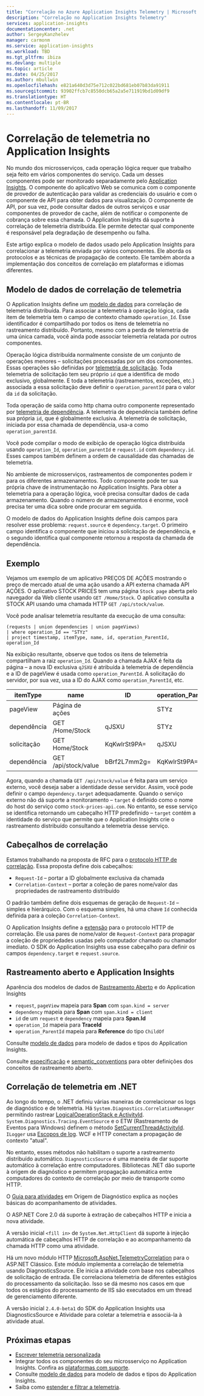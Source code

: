 ```yaml
---
title: "Correlação no Azure Application Insights Telemetry | Microsoft Docs"
description: "Correlação no Application Insights Telemetry"
services: application-insights
documentationcenter: .net
author: SergeyKanzhelev
manager: carmonm
ms.service: application-insights
ms.workload: TBD
ms.tgt_pltfrm: ibiza
ms.devlang: multiple
ms.topic: article
ms.date: 04/25/2017
ms.author: mbullwin
ms.openlocfilehash: e821a640d3d75e712c022bd681eb07b83da91911
ms.sourcegitcommit: 93902ffcb7c8550dcb65a2a5e711919bd1d09df9
ms.translationtype: HT
ms.contentlocale: pt-BR
ms.lasthandoff: 11/09/2017
---
```

# <a name="telemetry-correlation-in-application-insights"></a>Correlação de telemetria no Application Insights

No mundo dos microsserviços, cada operação lógica requer que trabalho seja feito em vários componentes do serviço. Cada um desses componentes pode ser monitorado separadamente pelo [Application Insights](app-insights-overview.md). O componente do aplicativo Web se comunica com o componente de provedor de autenticação para validar as credenciais do usuário e com o componente de API para obter dados para visualização. O componente de API, por sua vez, pode consultar dados de outros serviços e usar componentes de provedor de cache, além de notificar o componente de cobrança sobre essa chamada. O Application Insights dá suporte à correlação de telemetria distribuída. Ele permite detectar qual componente é responsável pela degradação de desempenho ou falha.

Este artigo explica o modelo de dados usado pelo Application Insights para correlacionar a telemetria enviada por vários componentes. Ele aborda os protocolos e as técnicas de propagação de contexto. Ele também aborda a implementação dos conceitos de correlação em plataformas e idiomas diferentes.

## <a name="telemetry-correlation-data-model"></a>Modelo de dados de correlação de telemetria

O Application Insights define um [modelo de dados](application-insights-data-model.md) para correlação de telemetria distribuída. Para associar a telemetria à operação lógica, cada item de telemetria tem o campo de contexto chamado `operation_Id`. Esse identificador é compartilhado por todos os itens de telemetria no rastreamento distribuído. Portanto, mesmo com a perda de telemetria de uma única camada, você ainda pode associar telemetria relatada por outros componentes.

Operação lógica distribuída normalmente consiste de um conjunto de operações menores – solicitações processadas por um dos componentes. Essas operações são definidas por [telemetria de solicitação](application-insights-data-model-request-telemetry.md). Toda telemetria de solicitação tem seu próprio `id` que a identifica de modo exclusivo, globalmente. E toda a telemetria (rastreamentos, exceções, etc.) associada a essa solicitação deve definir o `operation_parentId` para o valor da `id` da solicitação.

Toda operação de saída como http chama outro componente representado por [telemetria de dependência](application-insights-data-model-dependency-telemetry.md). A telemetria de dependência também define sua própria `id`, que é globalmente exclusiva. A telemetria de solicitação, iniciada por essa chamada de dependência, usa-a como `operation_parentId`.

Você pode compilar o modo de exibição de operação lógica distribuída usando `operation_Id`, `operation_parentId` e `request.id` com `dependency.id`. Esses campos também definem a ordem de causalidade das chamadas de telemetria.

No ambiente de microsserviços, rastreamentos de componentes podem ir para os diferentes armazenamentos. Todo componente pode ter sua própria chave de instrumentação no Application Insights. Para obter a telemetria para a operação lógica, você precisa consultar dados de cada armazenamento. Quando o número de armazenamentos é enorme, você precisa ter uma dica sobre onde procurar em seguida.

O modelo de dados do Application Insights define dois campos para resolver esse problema: `request.source` e `dependency.target`. O primeiro campo identifica o componente que iniciou a solicitação de dependência, e o segundo identifica qual componente retornou a resposta da chamada de dependência.


## <a name="example"></a>Exemplo

Vejamos um exemplo de um aplicativo PREÇOS DE AÇÕES mostrando o preço de mercado atual de uma ação usando a API externa chamada API AÇÕES. O aplicativo STOCK PRICES tem uma página `Stock page` aberta pelo navegador da Web cliente usando `GET /Home/Stock`. O aplicativo consulta a STOCK API usando uma chamada HTTP `GET /api/stock/value`.

Você pode analisar telemetria resultante da execução de uma consulta:

```
(requests | union dependencies | union pageViews) 
| where operation_Id == "STYz"
| project timestamp, itemType, name, id, operation_ParentId, operation_Id
```

Na exibição resultante, observe que todos os itens de telemetria compartilham a raiz `operation_Id`. Quando a chamada AJAX é feita da página – a nova ID exclusiva `qJSXU` é atribuída à telemetria de dependência e a ID de pageView é usada como `operation_ParentId`. A solicitação do servidor, por sua vez, usa a ID do AJAX como `operation_ParentId`, etc.

| itemType   | name                      | ID           | operation_ParentId | operation_Id |
|------------|---------------------------|--------------|--------------------|--------------|
| pageView   | Página de ações                |              | STYz               | STYz         |
| dependência | GET /Home/Stock           | qJSXU        | STYz               | STYz         |
| solicitação    | GET Home/Stock            | KqKwlrSt9PA= | qJSXU              | STYz         |
| dependência | GET /api/stock/value      | bBrf2L7mm2g= | KqKwlrSt9PA=       | STYz         |

Agora, quando a chamada `GET /api/stock/value` é feita para um serviço externo, você deseja saber a identidade desse servidor. Assim, você pode definir o campo `dependency.target` adequadamente. Quando o serviço externo não dá suporte a monitoramento – `target` é definido como o nome do host do serviço como `stock-prices-api.com`. No entanto, se esse serviço se identifica retornando um cabeçalho HTTP predefinido – `target` contém a identidade do serviço que permite que o Application Insights crie o rastreamento distribuído consultando a telemetria desse serviço. 

## <a name="correlation-headers"></a>Cabeçalhos de correlação

Estamos trabalhando na proposta de RFC para o [protocolo HTTP de correlação](https://github.com/lmolkova/correlation/blob/master/http_protocol_proposal_v1.md). Essa proposta define dois cabeçalhos:

- `Request-Id` – portar a ID globalmente exclusiva da chamada
- `Correlation-Context` – portar a coleção de pares nome/valor das propriedades de rastreamento distribuído

O padrão também define dois esquemas de geração de `Request-Id` – simples e hierárquico. Com o esquema simples, há uma chave `Id` conhecida definida para a coleção `Correlation-Context`.

O Application Insights define a [extensão](https://github.com/lmolkova/correlation/blob/master/http_protocol_proposal_v2.md) para o protocolo HTTP de correlação. Ele usa pares de nome/valor de `Request-Context` para propagar a coleção de propriedades usadas pelo computador chamado ou chamador imediato. O SDK do Application Insights usa esse cabeçalho para definir os campos `dependency.target` e `request.source`.

## <a name="open-tracing-and-application-insights"></a>Rastreamento aberto e Application Insights

Aparência dos modelos de dados de [Rastreamento Aberto](http://opentracing.io/) e do Application Insights 

- `request`, `pageView` mapeia para **Span** com `span.kind = server`
- `dependency` mapeia para **Span** com `span.kind = client`
- `id` de um `request` e `dependency` mapeia para **Span.Id**
- `operation_Id` mapeia para **TraceId**
- `operation_ParentId` mapeia para **Reference** do tipo `ChildOf`

Consulte [modelo de dados](application-insights-data-model.md) para modelo de dados e tipos do Application Insights.

Consulte [especificação](https://github.com/opentracing/specification/blob/master/specification.md) e [semantic_conventions](https://github.com/opentracing/specification/blob/master/semantic_conventions.md) para obter definições dos conceitos de rastreamento aberto.


## <a name="telemetry-correlation-in-net"></a>Correlação de telemetria em .NET

Ao longo do tempo, o .NET definiu várias maneiras de correlacionar os logs de diagnóstico e de telemetria. Há `System.Diagnostics.CorrelationManager` permitindo rastrear [LogicalOperationStack e ActivityId](https://msdn.microsoft.com/library/system.diagnostics.correlationmanager.aspx). `System.Diagnostics.Tracing.EventSource` e o ETW (Rastreamento de Eventos para Windows) definem o método [SetCurrentThreadActivityId](https://msdn.microsoft.com/library/system.diagnostics.tracing.eventsource.setcurrentthreadactivityid.aspx). `ILogger` usa [Escopos de log](https://docs.microsoft.com/aspnet/core/fundamentals/logging#log-scopes). WCF e HTTP conectam a propagação de contexto "atual".

No entanto, esses métodos não habilitam o suporte a rastreamento distribuído automático. `DiagnosticsSource` é uma maneira de dar suporte automático à correlação entre computadores. Bibliotecas .NET dão suporte à origem de diagnóstico e permitem propagação automática entre computadores do contexto de correlação por meio de transporte como HTTP.

O [Guia para atividades](https://github.com/dotnet/corefx/blob/master/src/System.Diagnostics.DiagnosticSource/src/ActivityUserGuide.md) em Origem de Diagnóstico explica as noções básicas do acompanhamento de atividades. 

O ASP.NET Core 2.0 dá suporte à extração de cabeçalhos HTTP e inicia a nova atividade. 

A versão inicial `<fill in>` de `System.Net.HttpClient` dá suporte à injeção automática de cabeçalhos HTTP de correlação e ao acompanhamento da chamada HTTP como uma atividade.

Há um novo módulo HTTP [Microsoft.AspNet.TelemetryCorrelation](https://www.nuget.org/packages/Microsoft.AspNet.TelemetryCorrelation/) para o ASP.NET Clássico. Este módulo implementa a correlação de telemetria usando DiagnosticsSource. Ele inicia a atividade com base nos cabeçalhos de solicitação de entrada. Ele correlaciona telemetria de diferentes estágios do processamento da solicitação. Isso se dá mesmo nos casos em que todos os estágios do processamento de IIS são executados em um thread de gerenciamento diferente.

A versão inicial `2.4.0-beta1` do SDK do Application Insights usa DiagnosticsSource e Atividade para coletar a telemetria e associá-la à atividade atual. 

## <a name="next-steps"></a>Próximas etapas

- [Escrever telemetria personalizada](app-insights-api-custom-events-metrics.md)
- Integrar todos os componentes do seu microsserviço no Application Insights. Confira as [plataformas com suporte](app-insights-platforms.md).
- Consulte [modelo de dados](application-insights-data-model.md) para modelo de dados e tipos do Application Insights.
- Saiba como [estender e filtrar a telemetria](app-insights-api-filtering-sampling.md).
